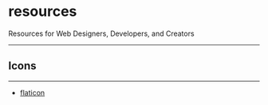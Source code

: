 <!-- markdownlint-disable MD033 -->
<!-- markdownlint-disable MD041 -->

# resources

Resources for Web Designers, Developers, and Creators

---

## Icons

---

* [flaticon](https://www.flaticon.com/)